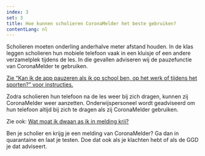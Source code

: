 ```yaml
---
index: 3
set: 3
title: Hoe kunnen scholieren CoronaMelder het beste gebruiken?
contentLang: nl
---
```

Scholieren moeten onderling anderhalve meter afstand houden. In de klas leggen scholieren hun mobiele telefoon vaak in een kluisje of een andere verzamelplek tijdens de les. In die gevallen adviseren wij de pauzefunctie van CoronaMelder te gebruiken.

<a href="/fy/faq/24-kan-ik-de-app-pauzeren/">Zie “Kan ik de app pauzeren als ik op school ben, op het werk of tijdens het sporten?” voor instructies.</a>

Zodra scholieren hun telefoon na de les weer bij zich dragen, kunnen zij CoronaMelder weer aanzetten. Onderwijspersoneel wordt geadviseerd om hun telefoon altijd bij zich te dragen als zij CoronaMelder gebruiken.

Zie ook: <a href="/fy/faq/3-wat-als/" hreflang="fy" lang="fy">Wat moat ik dwaan as ik in melding krij?</a>

Ben je scholier en krijg je een melding van CoronaMelder? Ga dan in quarantaine en laat je testen. Doe dat ook als je klachten hebt of als de GGD je dat adviseert.
